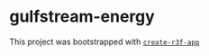 # gulfstream-energy

This project was bootstrapped with [`create-r3f-app`](https://github.com/RenaudROHLINGER/create-r3f-app)